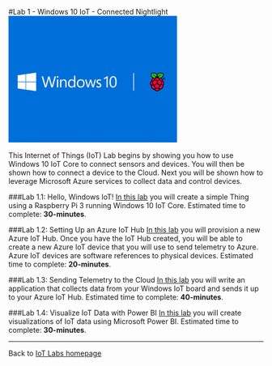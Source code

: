 #Lab 1 - Windows 10 IoT - Connected Nightlight
![Windows 10 IoT](/images/windows10-iot.png "Windows 10 IoT")

This Internet of Things (IoT) Lab begins by showing you how to use Windows 10 IoT Core to connect sensors and devices. You will then be shown how to connect a device to the Cloud. Next you will be shown how to leverage Microsoft Azure services to collect data and control devices.  



###Lab 1.1: Hello, Windows IoT!
[In this lab](/content/lab-1-1-hello-windows-iot.md) you will create a simple Thing using a Raspberry Pi 3 running Windows 10 IoT Core.
Estimated time to complete: **30-minutes**. 

###Lab 1.2: Setting Up an Azure IoT Hub
[In this lab](/content/lab-1-2-setting-up-an-azure-iot-hub.md) you will provision a new Azure IoT Hub. Once you have the IoT Hub created, you will be able to create a new Azure IoT device that you will use to send telemetry to Azure. Azure IoT devices are software references to physical devices.
Estimated time to complete: **20-minutes**.

###Lab 1.3: Sending Telemetry to the Cloud
[In this lab](/content/lab-1-3-sending-telemetry-to-the-cloud.md) you will write an application that collects data from your Windows IoT board and sends it up to your Azure IoT Hub.
Estimated time to complete: **40-minutes**. 

###Lab 1.4: Visualize IoT Data with Power BI
[In this lab](/content/lab-1-4-visualize-iot-data-with-powerbi.md) you will create visualizations of IoT data using Microsoft Power BI.
Estimated time to complete: **30-minutes**.

---

Back to [IoT Labs homepage](/readme.md#labs)

[general-logo]: ./images/banner-geral.png "IoT Labs"
[general-logo-guarda]: ./images/banner-guarda.png "IoT Labs"
[general-logo-lisboa]: ./images/banner-lisboa.png "IoT Labs"
[general-logo-porto]: ./images/banner-porto.png "IoT Labs"
